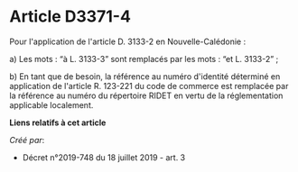 # Article D3371-4

Pour l'application de l'article D. 3133-2 en Nouvelle-Calédonie :

a) Les mots : “à L. 3133-3” sont remplacés par les mots : “et L. 3133-2” ;

b) En tant que de besoin, la référence au numéro d'identité déterminé en application de l'article R. 123-221 du code de
commerce est remplacée par la référence au numéro du répertoire RIDET en vertu de la réglementation applicable localement.

**Liens relatifs à cet article**

_Créé par_:

  - Décret n°2019-748 du 18 juillet 2019 - art. 3
